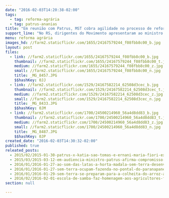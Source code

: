 ```yaml
---
date: "2016-02-03T14:20:38-02:00"
tags:
  - tag: reforma-agrária
  - tag: patrus-ananias
title: "Em reunião com Patrus, MST cobra agilidade no processo de reforma agrária"
support_line: "No RS, dirigentes do Movimento apresentaram ao ministro Patrus Ananias reivindicações das famílias assentadas e acampadas no estado"
menu: reforma agrária
images_hd: //farm2.staticflickr.com/1655/24167579244_f08fbb8c00_b.jpg
layout: post
files:
  - link: //farm2.staticflickr.com/1655/24167579244_f08fbb8c00_b.jpg
    thumbnail: //farm2.staticflickr.com/1655/24167579244_f08fbb8c00_t.jpg
    medium: //farm2.staticflickr.com/1655/24167579244_f08fbb8c00_z.jpg
    small: //farm2.staticflickr.com/1655/24167579244_f08fbb8c00_n.jpg
    title: _MG_8457.JPG
    $$hashKey: 0JJ
  - link: //farm2.staticflickr.com/1529/24167582214_62508d3cec_b.jpg
    thumbnail: //farm2.staticflickr.com/1529/24167582214_62508d3cec_t.jpg
    medium: //farm2.staticflickr.com/1529/24167582214_62508d3cec_z.jpg
    small: //farm2.staticflickr.com/1529/24167582214_62508d3cec_n.jpg
    title: _MG_8433.JPG
    $$hashKey: 0JM
  - link: //farm2.staticflickr.com/1700/24500214960_56a4d8dd83_b.jpg
    thumbnail: //farm2.staticflickr.com/1700/24500214960_56a4d8dd83_t.jpg
    medium: //farm2.staticflickr.com/1700/24500214960_56a4d8dd83_z.jpg
    small: //farm2.staticflickr.com/1700/24500214960_56a4d8dd83_n.jpg
    title: _MG_8487.JPG
    $$hashKey: 0JP
created_date: "2016-02-03T14:30:32-02:00"
published: true
releated_posts:
  - 2015/02/2015-01-30-patrus-x-katia-sao-tomas-e-ernani-maria-fiori-explicam.md
  - 2015/03/2015-03-12-em-audiencia-ministro-patrus-afirma-compromisso-de-assentar-todas-as-familias-acampadas.md
  - 2016/01/2016-01-27-ao-som-das-latas-a-horta-madala-sem-terra-desenvolvem-experiencias-educacionais-no-ce.md
  - 2016/01/2016-01-27-sem-terra-ocupam-fazenda-no-pontal-do-paranapanema.md
  - 2016/01/2016-01-29-sem-terra-se-preparam-para-a-colheita-do-arroz-agroecologico-no-rs.md
  - 2016/02/2016-02-01-escola-de-samba-faz-homenagem-aos-agricultores-familiares-e-adao-pretto-um-dos-fundadores-do-mst.md
section: null

---
```

